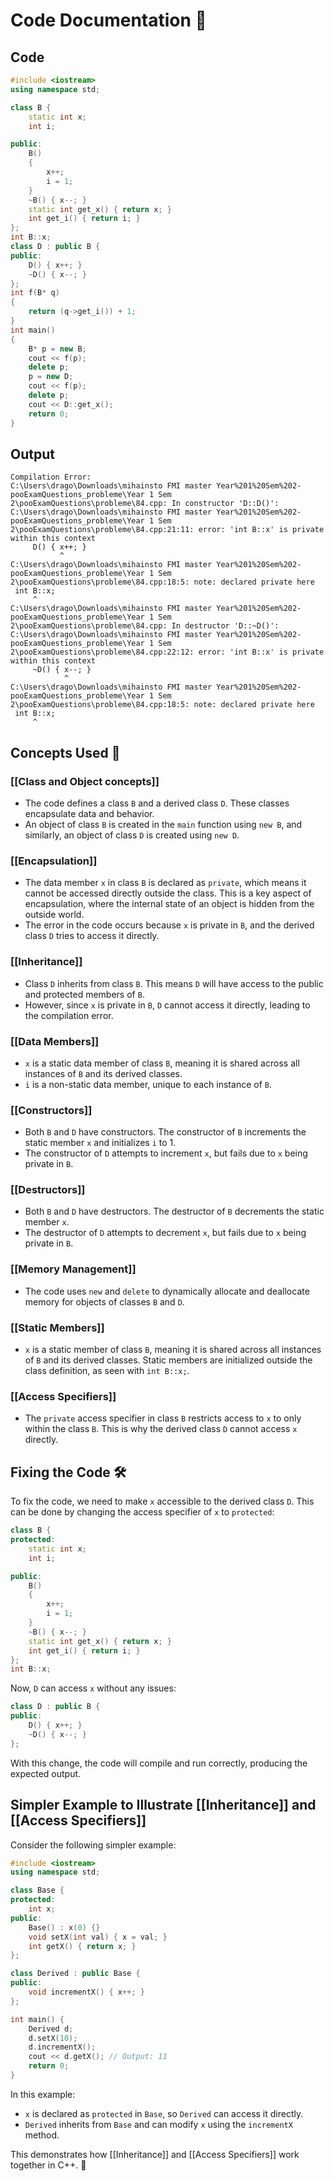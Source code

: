 # Code Documentation 📄

## Code
```cpp
#include <iostream>
using namespace std;

class B {
    static int x;
    int i;

public:
    B()
    {
        x++;
        i = 1;
    }
    ~B() { x--; }
    static int get_x() { return x; }
    int get_i() { return i; }
};
int B::x;
class D : public B {
public:
    D() { x++; }
    ~D() { x--; }
};
int f(B* q)
{
    return (q->get_i()) + 1;
}
int main()
{
    B* p = new B;
    cout << f(p);
    delete p;
    p = new D;
    cout << f(p);
    delete p;
    cout << D::get_x();
    return 0;
}
```

## Output
```
Compilation Error:
C:\Users\drago\Downloads\mihainsto FMI master Year%201%20Sem%202-pooExamQuestions_probleme\Year 1 Sem 2\pooExamQuestions\probleme\84.cpp: In constructor 'D::D()':
C:\Users\drago\Downloads\mihainsto FMI master Year%201%20Sem%202-pooExamQuestions_probleme\Year 1 Sem 2\pooExamQuestions\probleme\84.cpp:21:11: error: 'int B::x' is private within this context
     D() { x++; }
           ^
C:\Users\drago\Downloads\mihainsto FMI master Year%201%20Sem%202-pooExamQuestions_probleme\Year 1 Sem 2\pooExamQuestions\probleme\84.cpp:18:5: note: declared private here
 int B::x;
     ^
C:\Users\drago\Downloads\mihainsto FMI master Year%201%20Sem%202-pooExamQuestions_probleme\Year 1 Sem 2\pooExamQuestions\probleme\84.cpp: In destructor 'D::~D()':
C:\Users\drago\Downloads\mihainsto FMI master Year%201%20Sem%202-pooExamQuestions_probleme\Year 1 Sem 2\pooExamQuestions\probleme\84.cpp:22:12: error: 'int B::x' is private within this context
     ~D() { x--; }
            ^
C:\Users\drago\Downloads\mihainsto FMI master Year%201%20Sem%202-pooExamQuestions_probleme\Year 1 Sem 2\pooExamQuestions\probleme\84.cpp:18:5: note: declared private here
 int B::x;
     ^
```

## Concepts Used 🧠

### [[Class and Object concepts]]
- The code defines a class `B` and a derived class `D`. These classes encapsulate data and behavior.
- An object of class `B` is created in the `main` function using `new B`, and similarly, an object of class `D` is created using `new D`.

### [[Encapsulation]]
- The data member `x` in class `B` is declared as `private`, which means it cannot be accessed directly outside the class. This is a key aspect of encapsulation, where the internal state of an object is hidden from the outside world.
- The error in the code occurs because `x` is private in `B`, and the derived class `D` tries to access it directly.

### [[Inheritance]]
- Class `D` inherits from class `B`. This means `D` will have access to the public and protected members of `B`.
- However, since `x` is private in `B`, `D` cannot access it directly, leading to the compilation error.

### [[Data Members]]
- `x` is a static data member of class `B`, meaning it is shared across all instances of `B` and its derived classes.
- `i` is a non-static data member, unique to each instance of `B`.

### [[Constructors]]
- Both `B` and `D` have constructors. The constructor of `B` increments the static member `x` and initializes `i` to 1.
- The constructor of `D` attempts to increment `x`, but fails due to `x` being private in `B`.

### [[Destructors]]
- Both `B` and `D` have destructors. The destructor of `B` decrements the static member `x`.
- The destructor of `D` attempts to decrement `x`, but fails due to `x` being private in `B`.

### [[Memory Management]]
- The code uses `new` and `delete` to dynamically allocate and deallocate memory for objects of classes `B` and `D`.

### [[Static Members]]
- `x` is a static member of class `B`, meaning it is shared across all instances of `B` and its derived classes. Static members are initialized outside the class definition, as seen with `int B::x;`.

### [[Access Specifiers]]
- The `private` access specifier in class `B` restricts access to `x` to only within the class `B`. This is why the derived class `D` cannot access `x` directly.

## Fixing the Code 🛠️

To fix the code, we need to make `x` accessible to the derived class `D`. This can be done by changing the access specifier of `x` to `protected`:

```cpp
class B {
protected:
    static int x;
    int i;

public:
    B()
    {
        x++;
        i = 1;
    }
    ~B() { x--; }
    static int get_x() { return x; }
    int get_i() { return i; }
};
int B::x;
```

Now, `D` can access `x` without any issues:

```cpp
class D : public B {
public:
    D() { x++; }
    ~D() { x--; }
};
```

With this change, the code will compile and run correctly, producing the expected output.

## Simpler Example to Illustrate [[Inheritance]] and [[Access Specifiers]]

Consider the following simpler example:

```cpp
#include <iostream>
using namespace std;

class Base {
protected:
    int x;
public:
    Base() : x(0) {}
    void setX(int val) { x = val; }
    int getX() { return x; }
};

class Derived : public Base {
public:
    void incrementX() { x++; }
};

int main() {
    Derived d;
    d.setX(10);
    d.incrementX();
    cout << d.getX(); // Output: 11
    return 0;
}
```

In this example:
- `x` is declared as `protected` in `Base`, so `Derived` can access it directly.
- `Derived` inherits from `Base` and can modify `x` using the `incrementX` method.

This demonstrates how [[Inheritance]] and [[Access Specifiers]] work together in C++. 🎉